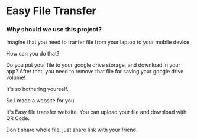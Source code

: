 # Easy File Transfer

### Why should we use this project?
Imagine that you need to tranfer file from your laptop to your mobile device.

How can you do that?

Do you put your file to your google drive storage, and download in your app? After that, you need to remove that file for saving your google drive volume!

It's so bothering yourself.

So I made a website for you.

It's Easy file transfer website. You can upload your file and download with QR Code.

Don't share whole file, just share link with your friend.

